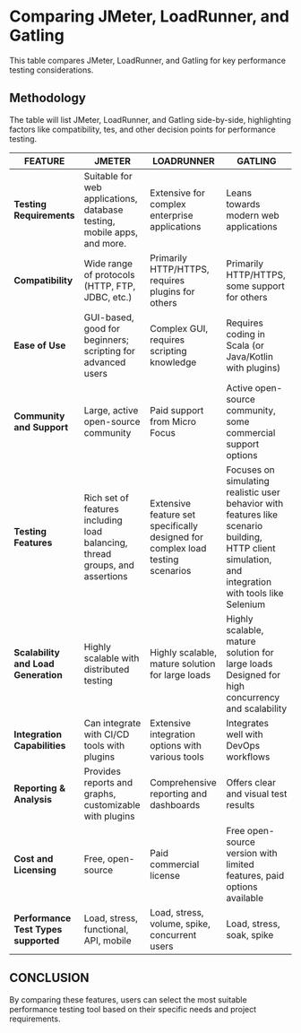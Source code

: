 # Comparing JMeter, LoadRunner, and Gatling

This table compares JMeter, LoadRunner, and Gatling for key performance testing considerations.

## Methodology

The table will list JMeter, LoadRunner, and Gatling side-by-side, highlighting factors like compatibility, tes, and other decision points for performance testing.

| FEATURE | JMETER | LOADRUNNER | GATLING |
|---------|-------|----------|----------|
| **Testing Requirements** | Suitable for web applications, database testing, mobile apps, and more. | Extensive for complex enterprise applications | Leans towards modern web applications |
| **Compatibility** | Wide range of protocols (HTTP, FTP, JDBC, etc.) | Primarily HTTP/HTTPS, requires plugins for others | Primarily HTTP/HTTPS, some support for others |
| **Ease of Use** | GUI-based, good for beginners; scripting for advanced users | Complex GUI, requires scripting knowledge | Requires coding in Scala (or Java/Kotlin with plugins) |
| **Community and Support** | Large, active open-source community | Paid support from Micro Focus | Active open-source community, some commercial support options |
| **Testing Features** | Rich set of features including load balancing, thread groups, and assertions | Extensive feature set specifically designed for complex load testing scenarios | Focuses on simulating realistic user behavior with features like scenario building, HTTP client simulation, and integration with tools like Selenium |
| **Scalability and Load Generation** | Highly scalable with distributed testing | Highly scalable, mature solution for large loads | Highly scalable, mature solution for large loads	Designed for high concurrency and scalability |
| **Integration Capabilities** | Can integrate with CI/CD tools with plugins | Extensive integration options with various tools	| Integrates well with DevOps workflows |
| **Reporting & Analysis** | Provides reports and graphs, customizable with plugins	| Comprehensive reporting and dashboards	| Offers clear and visual test results |
| **Cost and Licensing** | Free, open-source |	Paid commercial license |	Free open-source version with limited features, paid options available |
| **Performance Test Types supported** | Load, stress, functional, API, mobile |	Load, stress, volume, spike, concurrent users |	Load, stress, soak, spike | 

## CONCLUSION

By comparing these features, users can select the most suitable performance testing tool based on their specific needs and project requirements.
